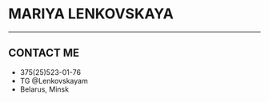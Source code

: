 # MARIYA LENKOVSKAYA
__________________________

## CONTACT ME
- 375(25)523-01-76
- TG @Lenkovskayam
- Belarus, Minsk

